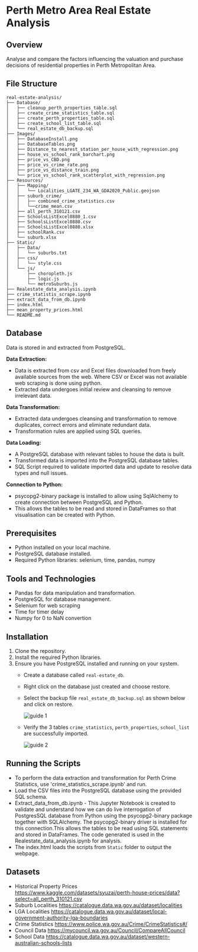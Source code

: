 # Perth Metro Area Real Estate Analysis

## Overview
Analyse and compare the factors influencing the valuation and purchase decisions of residential properties in Perth Metropolitan Area.

## File Structure

```
real-estate-analysis/
├── Database/
│   ├── cleanup_perth_properties_table.sql
│   ├── create_crime_statistics_table.sql
│   ├── create_perth_properties_table.sql
│   ├── create_school_list_table.sql
│   └── real_estate_db_backup.sql
├── Images/
│   ├── DatabaseInstall.png
│   ├── DatabaseTables.png
│   ├── Distance_to_nearest_station_per_house_with_regression.png
│   ├── house_vs_school_rank_barchart.png
│   ├── price_vs_CBD.png
│   ├── price_vs_crime_rate.png
│   ├── price_vs_distance_train.png
│   └── price_vs_school_rank_scatterplot_with_regression.png
├── Resources/
│   ├── Mapping/
│   │   └── Localities_LGATE_234_WA_GDA2020_Public.geojson
│   ├── suburb_crime/
│   │   ├── combined_crime_statistics.csv
│   │   └──crime_mean.csv
│   ├── all_perth_310121.csv
│   ├── SchoolsListExcel0880_1.csv
│   ├── SchoolsListExcel0880.csv
│   ├── SchoolsListExcel0880.xlsx
│   ├── schoolRank.csv
│   └── suburb.xlsx
├── Static/
│   ├── Data/
│   │   └── suburbs.txt
│   ├── css/
│   │   └── style.css
│   └── js/
│       ├── choropleth.js
│       ├── logic.js
│       └── metroSuburbs.js
├── Realestate_data_analysis.ipynb
├── crime_statistis_scrape.ipynb
├── extract_data_from_db.ipynb
├── index.html
├── mean_property_prices.html
└── README.md
```
## ****Database****

Data is stored in and extracted from PostgreSQL.

**Data Extraction:**
 - Data is extracted from csv and Excel files downloaded from freely available sources from the web.  Where CSV or Excel was not available web scraping is done using python. 
 - Extracted data undergoes initial review and cleansing to remove irrelevant data.

**Data Transformation:**
 - Extracted data undergoes cleansing and transformation to remove duplicates, correct errors and eliminate redundant data.
 - Transformation rules are applied using SQL queries.
 
**Data Loading:**
 - A PostgreSQL database with relevant tables to house the data is built.
 - Transformed data is imported into the PostgreSQL database tables.
 - SQL Script required to validate imported data and update to resolve data types and null issues. 
 
**Connection to Python:**
 - psycopg2-binary package is installed to allow using SqlAlchemy to create connection between PostgreSQL and Python. 
 - This allows the tables to be read and stored in DataFrames so that visualisation can be created with Python.

## Prerequisites

- Python installed on your local machine.
- PostgreSQL database installed.
- Required Python libraries: selenium, time, pandas, numpy

## Tools and Technologies

- Pandas for data manipulation and transformation.
- PostgreSQL for database management.
- Selenium for web scraping
- Time for timer delay
- Numpy for 0 to NaN convertion

## Installation

1. Clone the repository.
2. Install the required Python libraries.
3. Ensure you have PostgreSQL installed and running on your system.
   - Create a database called ```real-estate_db```.
   - Right click on the database just created and choose restore.
   - Select the backup file ```real_estate_db_backup.sql``` as shown below and click on restore.

     ![guide 1](https://github.com/thenrymy/real-estate-analysis/blob/da3d92d3a32e36723fd2cdb9148ab193467f34d3/Images/DatabaseInstall.png)
   - Verify the 3 tables ```crime_statistics```, ```perth_properties```, ```school_list``` are successfully imported.

     ![guide 2](https://github.com/thenrymy/real-estate-analysis/blob/58eb8bde239578fd8e573aeda7c03030c8884f88/Images/DatabaseTables.png)

## Running the Scripts

- To perform the data extraction and transformation for Perth Crime Statistics, use 'crime_statistics_scrape.ipynb' and run.
- Load the CSV files into the PostgreSQL database using the provided SQL schema.
- Extract_data_from_db.ipynb - This Jupyter Notebook is created to validate and understand how we can do live interrogation of PostgresSQL database from Python using the psycopg2-binary package together with SQLAlchemy. ​The psycopg2-binary driver is installed for this connection. ​This allows the tables to be read using SQL statements and stored in DataFrames. The code generated is used in the Realestate_data_analysis.ipynb for analysis.
- The index.html loads the scripts from `Static` folder to output the webpage.

## Datasets
- Historical Property Prices https://www.kaggle.com/datasets/syuzai/perth-house-prices/data?select=all_perth_310121.csv
- Suburb Localities https://catalogue.data.wa.gov.au/dataset/localities
- LGA Localities https://catalogue.data.wa.gov.au/dataset/local-government-authority-lga-boundaries
- Crime Statistics https://www.police.wa.gov.au/Crime/CrimeStatistics#/
- Council Data https://mycouncil.wa.gov.au/Council/CompareAllCouncil
- School Data https://catalogue.data.wa.gov.au/dataset/western-australian-schools-lists
